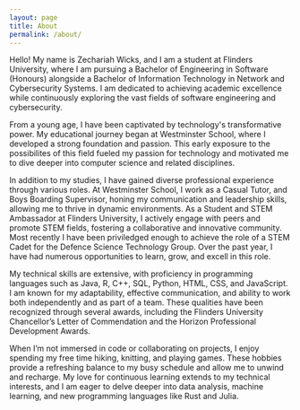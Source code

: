 ```yaml
---
layout: page
title: About
permalink: /about/
---
```


Hello! My name is Zechariah Wicks, and I am a student at Flinders University, where I am pursuing a Bachelor of Engineering in Software (Honours) alongside a Bachelor of Information Technology in Network and Cybersecurity Systems. I am dedicated to achieving academic excellence while continuously exploring the vast fields of software engineering and cybersecurity.

From a young age, I have been captivated by technology's transformative power. My educational journey began at Westminster School, where I developed a strong foundation and passion. This early exposure to the possibilites of this field fueled my passion for technology and motivated me to dive deeper into computer science and related disciplines.

In addition to my studies, I have gained diverse professional experience through various roles. At Westminster School, I work as a Casual Tutor, and Boys Boarding Supervisor, honing my communication and leadership skills, allowing me to thrive in dynamic environments. As a Student and STEM Ambassador at Flinders University, I actively engage with peers and promote STEM fields, fostering a collaborative and innovative community. Most recently I have been priviledged enough to achieve the role of a STEM Cadet for the Defence Science Technology Group. Over the past year, I have had numerous opportunities to learn, grow, and excell in this role.

My technical skills are extensive, with proficiency in programming languages such as Java, R, C++, SQL, Python, HTML, CSS, and JavaScript. I am known for my adaptability, effective communication, and ability to work both independently and as part of a team. These qualities have been recognized through several awards, including the Flinders University Chancellor’s Letter of Commendation and the Horizon Professional Development Awards.

When I’m not immersed in code or collaborating on projects, I enjoy spending my free time hiking, knitting, and playing games. These hobbies provide a refreshing balance to my busy schedule and allow me to unwind and recharge. My love for continuous learning extends to my technical interests, and I am eager to delve deeper into data analysis, machine learning, and new programming languages like Rust and Julia.